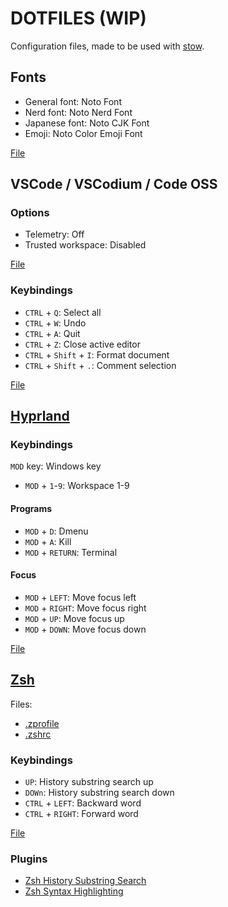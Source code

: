 # DOTFILES (WIP)

Configuration files, made to be used with [stow](https://www.gnu.org/software/stow/).

## Fonts

- General font: Noto Font
- Nerd font: Noto Nerd Font
- Japanese font: Noto CJK Font
- Emoji: Noto Color Emoji Font 

[File](./fontconfig/.config/fontconfig/fonts.conf)

## VSCode / VSCodium / Code OSS

### Options

- Telemetry: Off
- Trusted workspace: Disabled

[File](./code/.config/code/User/settings.json)

### Keybindings

- `CTRL` + `Q`: Select all
- `CTRL` + `W`: Undo
- `CTRL` + `A`: Quit
- `CTRL` + `Z`: Close active editor
- `CTRL` + `Shift` + `I`: Format document
- `CTRL` + `Shift` + `.`: Comment selection

[File](./code/.config/code/User/keybindings.json)

## [Hyprland](https://hyprland.org/)

### Keybindings

`MOD` key: Windows key

- `MOD` + `1`-`9`: Workspace 1-9

#### Programs

- `MOD` + `D`: Dmenu
- `MOD` + `A`: Kill
- `MOD` + `RETURN`: Terminal


#### Focus

- `MOD` + `LEFT`: Move focus left
- `MOD` + `RIGHT`: Move focus right
- `MOD` + `UP`: Move focus up
- `MOD` + `DOWN`: Move focus down

[File](./hypr/.config/hypr/hyprland/keybindings.conf)

## [Zsh](https://www.zsh.org/)

Files:
- [.zprofile](./zsh/.zprofile)
- [.zshrc](./zsh/.zshrc)

### Keybindings

- `UP`: History substring search up
- `DOWn`: History substring search down
- `CTRL` + `LEFT`: Backward word
- `CTRL` + `RIGHT`: Forward word

[File](./zsh/.config/zsh/zsh_keybindings.sh)

### Plugins
- [Zsh History Substring Search](https://github.com/zsh-users/zsh-history-substring-search)
- [Zsh Syntax Highlighting](https://github.com/zsh-users/zsh-syntax-highlighting)